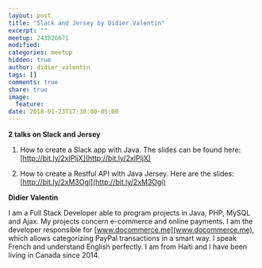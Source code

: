 ```yaml
---
layout: post
title: "Slack and Jersey by Didier Valentin"
excerpt: ""
meetup: 243826671
modified:
categories: meetup
hidden: true
author: didier_valentin
tags: []
comments: true
share: true
image:
  feature:
date: 2018-01-23T17:30:00-05:00
---
```


__2 talks on Slack and Jersey__

1. How to create a Slack app with Java. The slides can be found here: [http://bit.ly/2xIPljX](http://bit.ly/2xIPljX)

2. How to create a Restful API with Java Jersey. Here are the slides:  [http://bit.ly/2xM3Ogi](http://bit.ly/2xM3Ogi)

__Didier Valentin__

I am a Full Stack Developer able to program projects in Java, PHP, MySQL and Ajax. My projects concern e-commerce and online payments. I am the developer responsible for [www.docommerce.me](www.docommerce.me), which allows categorizing PayPal transactions in a smart way. I speak French and understand English perfectly. I am from Haiti and I have been living in Canada since 2014.
